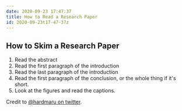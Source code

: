 ```yaml
---
date: 2020-09-23 17:47:37
title: How to Read a Research Paper 
id: 2020-09-23t17-47-37z
---
```


## How to Skim a Research Paper

1. Read the abstract
2. Read the first paragraph of the introduction
3. Read the last paragraph of the introduction
4. Read the first paragraph of the conclusion, or the whole thing if it's
   short.
5. Look at the figures and read the captions.

Credit to [@hardmaru on twitter](https://twitter.com/hardmaru/status/1305758751798910976). 
